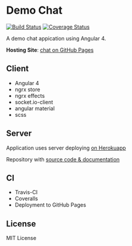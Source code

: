 # Demo Chat

[![Build Status](https://travis-ci.org/VitaliySokolov/chat-angular4.svg?branch=master)](https://travis-ci.org/VitaliySokolov/chat-angular4) [![Coverage Status](https://coveralls.io/repos/github/VitaliySokolov/chat-angular4/badge.svg?branch=master)](https://coveralls.io/github/VitaliySokolov/chat-angular4?branch=master)

A demo chat appication using Angular 4.

**Hosting Site**: [chat on GitHub Pages](https://vitaliysokolov.github.io/chat-angular4)

## Client

  * Angular 4
  * ngrx store
  * ngrx effects
  * socket.io-client
  * angular material
  * scss

## Server

Application uses server deploying [on Herokuapp](https://vs-chat-server.herokuapp.com/)

Repository with [source code & documentation](https://github.com/VitaliySokolov/camp-chat-server)

## CI

  * Travis-CI
  * Coveralls
  * Deployment to GitHub Pages

## License

MIT License
